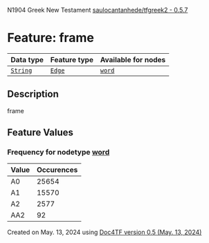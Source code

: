 N1904 Greek New Testament <a href="https://github.com/saulocantanhede/tfgreek2">saulocantanhede/tfgreek2 - 0.5.7</a>
# Feature: frame
Data type|Feature type|Available for nodes
---|---|---
[`String`](featuresbydatatype.md#string)|[`Edge`](featuresbytype.md#edge)| [`word`](featuresbynodetype.md#word) 
## Description
frame
## Feature Values
### Frequency for nodetype [word](featuresbynodetype.md#word)
Value|Occurences
---|---
A0|25654
A1|15570
A2|2577
AA2|92
 

Created on May. 13, 2024 using [Doc4TF version 0.5 (May. 13, 2024)](https://github.com/tonyjurg/Doc4TF/blob/main/CreateFeatureDoc.ipynb) 